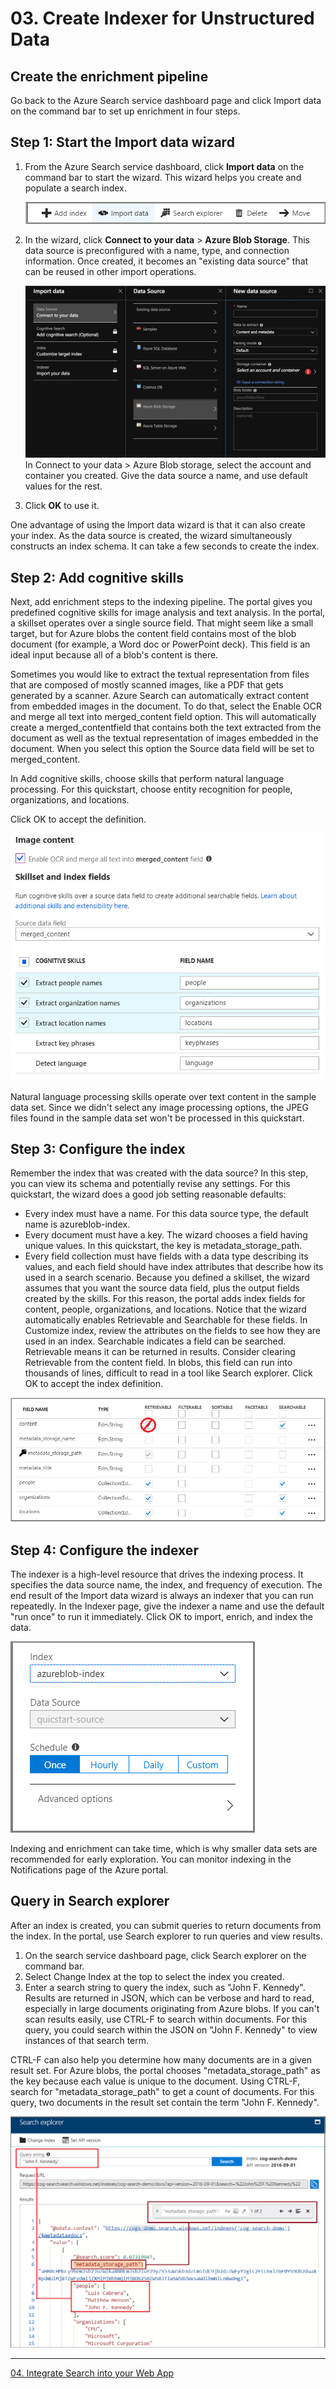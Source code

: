 # 03. Create Indexer for Unstructured Data

## Create the enrichment pipeline ##
Go back to the Azure Search service dashboard page and click Import data on the command bar to set up enrichment in four steps.

## Step 1: Start the Import data wizard

1. From the Azure Search service dashboard, click **Import data** on the command bar to start the wizard. This wizard helps you create and populate a search index.

    ![Import data command](./media/search-get-started-portal/import-data-cmd2.png)

2. In the wizard, click **Connect to your data** > **Azure Blob Storage**. This data source is preconfigured with a name, type, and connection information. Once created, it becomes an "existing data source" that can be reused in other import operations.

    ![Select sample dataset](./images/select-blob.png)
In Connect to your data > Azure Blob storage, select the account and container you created. Give the data source a name, and use default values for the rest.

3. Click **OK** to use it.

One advantage of using the Import data wizard is that it can also create your index. As the data source is created, the wizard simultaneously constructs an index schema. It can take a few seconds to create the index.

## Step 2: Add cognitive skills ##
Next, add enrichment steps to the indexing pipeline. The portal gives you predefined cognitive skills for image analysis and text analysis. In the portal, a skillset operates over a single source field. That might seem like a small target, but for Azure blobs the content field contains most of the blob document (for example, a Word doc or PowerPoint deck). This field is an ideal input because all of a blob's content is there.

Sometimes you would like to extract the textual representation from files that are composed of mostly scanned images, like a PDF that gets generated by a scanner. Azure Search can automatically extract content from embedded images in the document. To do that, select the Enable OCR and merge all text into merged_content field option. This will automatically create a merged_contentfield that contains both the text extracted from the document as well as the textual representation of images embedded in the document. When you select this option the Source data field will be set to merged_content.

In Add cognitive skills, choose skills that perform natural language processing. For this quickstart, choose entity recognition for people, organizations, and locations.

Click OK to accept the definition.

![skillset](images/5-skillset.png)

Natural language processing skills operate over text content in the sample data set. Since we didn't select any image processing options, the JPEG files found in the sample data set won't be processed in this quickstart.

## Step 3: Configure the index ##

Remember the index that was created with the data source? In this step, you can view its schema and potentially revise any settings.
For this quickstart, the wizard does a good job setting reasonable defaults:
* Every index must have a name. For this data source type, the default name is azureblob-index.
* Every document must have a key. The wizard chooses a field having unique values. In this quickstart, the key is metadata_storage_path.
* Every field collection must have fields with a data type describing its values, and each field should have index attributes that describe how its used in a search scenario.
Because you defined a skillset, the wizard assumes that you want the source data field, plus the output fields created by the skills. For this reason, the portal adds index fields for content, people, organizations, and locations. Notice that the wizard automatically enables Retrievable and Searchable for these fields.
In Customize index, review the attributes on the fields to see how they are used in an index. Searchable indicates a field can be searched. Retrievable means it can be returned in results.
Consider clearing Retrievable from the content field. In blobs, this field can run into thousands of lines, difficult to read in a tool like Search explorer.
Click OK to accept the index definition.

![skillset](images/7-index-fields.png)

## Step 4: Configure the indexer ##
The indexer is a high-level resource that drives the indexing process. It specifies the data source name, the index, and frequency of execution. The end result of the Import data wizard is always an indexer that you can run repeatedly.
In the Indexer page, give the indexer a name and use the default "run once" to run it immediately.
Click OK to import, enrich, and index the data.

![skillset](images/8-indexer-def.png)

Indexing and enrichment can take time, which is why smaller data sets are recommended for early exploration. You can monitor indexing in the Notifications page of the Azure portal.

## Query in Search explorer ##
After an index is created, you can submit queries to return documents from the index. In the portal, use Search explorer to run queries and view results.
1.	On the search service dashboard page, click Search explorer on the command bar.
2.	Select Change Index at the top to select the index you created.
3.	Enter a search string to query the index, such as "John F. Kennedy".
Results are returned in JSON, which can be verbose and hard to read, especially in large documents originating from Azure blobs.
If you can't scan results easily, use CTRL-F to search within documents. For this query, you could search within the JSON on "John F. Kennedy" to view instances of that search term.

CTRL-F can also help you determine how many documents are in a given result set. For Azure blobs, the portal chooses "metadata_storage_path" as the key because each value is unique to the document. Using CTRL-F, search for "metadata_storage_path" to get a count of documents. For this query, two documents in the result set contain the term "John F. Kennedy".

![skillset](images/9-search-explorer.png)

---
[04. Integrate Search into your Web App](04IntegrateintoApp.md)
